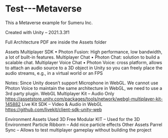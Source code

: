 # Test---Metaverse
This a Metaverse example for Sumeru Inc.

Created with
Unity – 2021.3.3f1

Full Architecture PDF are inside the Assets folder

Assets
Multiplayer SDK
• Photon Fusion: High performance, low bandwidth, a lot of built-in features.
Multiplayer Chat
• Photon Chat: solution to build a scalable chat.
Multiplayer Voice Chat
• Photon Voice: cross platform, allows to attach an audio source to a 3D object in Unity 
so you can freely place the audio streams, e.g., in a virtual world or an FPS

Notes:
Since Unity doesn’t support Microphone in WebGL. We cannot use Photon Voice to maintain the 
same architecture in WebGL, we need to use a 3rd party plugin.
WebGL Multiplayer Kit – Audio Only
https://assetstore.unity.com/packages/tools/network/webgl-multiplayer-kit-145882
Live Kit SDK – Video & Audio in WebGL
https://github.com/livekit/client-sdk-unity-web

Environment Assets
Used 3D Free Modular KIT – Used for the 3D Environment
Particle Ribborn – Add nice particle effects
Other Assets
Parrel Sync – Allows to test multiplayer gameplay without building the project
